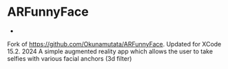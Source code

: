# ARFunnyFace
-
Fork of https://github.com/Okunamutata/ARFunnyFace. Updated for XCode 15.2. 2024
A simple augmented reality app which allows the user to take selfies with various facial anchors (3d filter)

